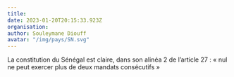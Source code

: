 ```yaml
---
title: 
date: 2023-01-20T20:15:33.923Z
organisation: 
author: Souleymane Diouff
avatar: "/img/pays/SN.svg"
---
```


La constitution du Sénégal est claire, dans son alinéa 2 de l’article 27 : « nul ne peut exercer plus de deux mandats consécutifs »